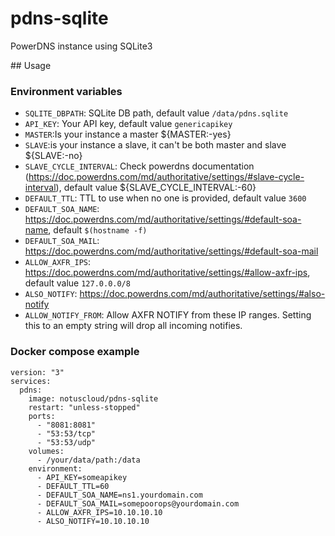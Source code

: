 # pdns-sqlite
PowerDNS instance using SQLite3

## Usage

### Environment variables

* `SQLITE_DBPATH`: SQLite DB path, default value `/data/pdns.sqlite`
* `API_KEY`: Your API key, default value `genericapikey`
* `MASTER`:Is your instance a master ${MASTER:-yes}
* `SLAVE`:is your instance a slave, it can't be both master and slave ${SLAVE:-no}
* `SLAVE_CYCLE_INTERVAL`: Check powerdns documentation (https://doc.powerdns.com/md/authoritative/settings/#slave-cycle-interval), default value ${SLAVE_CYCLE_INTERVAL:-60}
* `DEFAULT_TTL`: TTL to use when no one is provided, default value `3600`
* `DEFAULT_SOA_NAME`: https://doc.powerdns.com/md/authoritative/settings/#default-soa-name, default `$(hostname -f)`
* `DEFAULT_SOA_MAIL`: https://doc.powerdns.com/md/authoritative/settings/#default-soa-mail
* `ALLOW_AXFR_IPS`: https://doc.powerdns.com/md/authoritative/settings/#allow-axfr-ips, default value `127.0.0.0/8`
* `ALSO_NOTIFY`: https://doc.powerdns.com/md/authoritative/settings/#also-notify
* `ALLOW_NOTIFY_FROM`: Allow AXFR NOTIFY from these IP ranges. Setting this to an empty string will drop all incoming notifies.

### Docker compose example

```
version: "3"
services:
  pdns:
    image: notuscloud/pdns-sqlite
    restart: "unless-stopped"
    ports:
      - "8081:8081"
      - "53:53/tcp"
      - "53:53/udp"
    volumes:
      - /your/data/path:/data
    environment:
      - API_KEY=someapikey
      - DEFAULT_TTL=60
      - DEFAULT_SOA_NAME=ns1.yourdomain.com
      - DEFAULT_SOA_MAIL=somepoorops@yourdomain.com
      - ALLOW_AXFR_IPS=10.10.10.10
      - ALSO_NOTIFY=10.10.10.10
```
